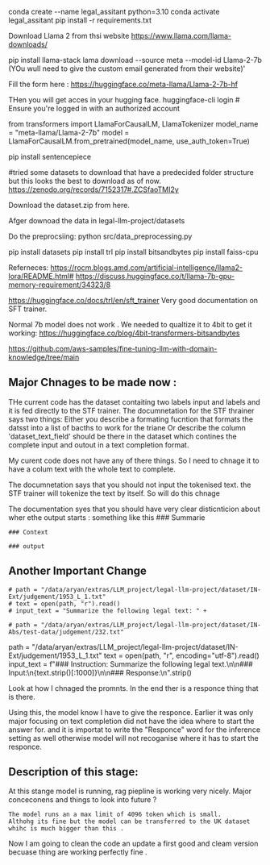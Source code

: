 conda create --name legal_assitant python=3.10
conda activate legal_assitant
pip install -r requirements.txt

Download Llama 2 from thsi website
https://www.llama.com/llama-downloads/

pip install llama-stack
lama download --source meta --model-id Llama-2-7b  (YOu wull need to give the custom email generated from their website)'


Fill the form here : 
https://huggingface.co/meta-llama/Llama-2-7b-hf

THen you will get acces in your hugging face.
huggingface-cli login  # Ensure you're logged in with an authorized account

from transformers import LlamaForCausalLM, LlamaTokenizer
model_name = "meta-llama/Llama-2-7b"
model = LlamaForCausalLM.from_pretrained(model_name, use_auth_token=True)

pip install sentencepiece

#tried some datasets to download that have a predecided folder structure but this looks the best to download as of now.
https://zenodo.org/records/7152317#.ZCSfaoTMI2y

Download the dataset.zip from here. 

Afger downoad the data in legal-llm-project/datasets

Do the preprocsiing: 
python src/data_preprocessing.py 

pip install datasets
pip install trl
pip install bitsandbytes
pip install faiss-cpu






Referneces: 
https://rocm.blogs.amd.com/artificial-intelligence/llama2-lora/README.html#
https://discuss.huggingface.co/t/llama-7b-gpu-memory-requirement/34323/8


https://huggingface.co/docs/trl/en/sft_trainer  Very good documentation on SFT trainer.

Normal 7b model does not work . We needed to qualtize it to 4bit to get it working: https://huggingface.co/blog/4bit-transformers-bitsandbytes

https://github.com/aws-samples/fine-tuning-llm-with-domain-knowledge/tree/main





## Major Chnages to be made now : 

THe current code has the dataset contaiting two labels input and labels and it is fed directly to the STF trainer. 
The documnetation for the STF thrainer says two things: 
    Either you describe a formating fucntion that formats the datsst into a list of bacths to work for the triane
    Or describe the column 'dataset_text_field' should be there in the dataset which contines the complete input and outout in a text completion format. 

My curent code does not have any of there things. So I need to chnage it to have a colum text with the whole text to complete. 

The documnetation says that you should not input the tokenised text. the STF trainer will tokenize the text by itself. So will do this chnage

The documentation syes that you should have very clear disticnticion about wher ethe output starts : 
something like this
    ### Summarie

    ### Context

    ### output 

## Another Important Change

    # path = "/data/aryan/extras/LLM_project/legal-llm-project/dataset/IN-Ext/judgement/1953_L_1.txt"
    # text = open(path, "r").read()
    # input_text = "Summarize the following legal text: " + 

    # path = "/data/aryan/extras/LLM_project/legal-llm-project/dataset/IN-Abs/test-data/judgement/232.txt"

path = "/data/aryan/extras/LLM_project/legal-llm-project/dataset/IN-Ext/judgement/1953_L_1.txt"
text = open(path, "r", encoding="utf-8").read()
input_text = f"### Instruction: Summarize the following legal text.\n\n### Input:\n{text.strip()[:1000]}\n\n### Response:\n".strip()

Look at how I chnaged the promnts. In the end ther is a responce thing that is there. 

Using this, the model know I have to give the responce. Earlier it was only major focusing on text completion did not have the idea where to start the answer for. and it is importat to write the "Responce" word for the inference setting as well  otherwise model will not recoganise where it has to start the responce. 


## Description of this stage: 
At this stange model is running, rag piepline is working very nicely. 
Major conceconens and things to look into future ?

    The model runs an a max limit of 4096 token which is small. 
    Althohg its fine but the model can be transferred to the UK dataset whihc is much bigger than this .

Now I am going to clean the code an update a first good and cleam version becuase thing are working perfectly fine . 